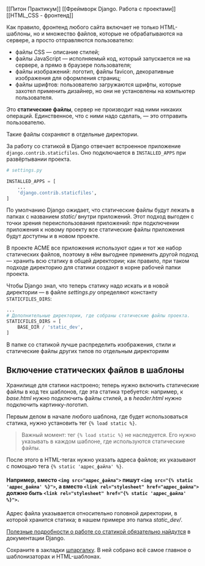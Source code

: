 [[Питон Практикум]]
[[Фреймворк Django. Работа с проектами]]
[[HTML_CSS - фронтенд]]

Как правило, фронтенд любого сайта включает не только HTML-шаблоны, но и множество файлов, которые не обрабатываются на сервере, а просто отправляются пользователю:

- файлы CSS — описание стилей;
- файлы JavaScript — исполняемый код, который запускается не на сервере, а прямо в браузере пользователя;
- файлы изображений: логотип, файлы favicon, декоративные изображения для оформления страниц;
- файлы шрифтов: пользователю загружаются шрифты, которые захотел применить дизайнер, но они не установлены на компьютер пользователя.

Это **статические файлы**, сервер не производит над ними никаких операций. Единственное, что с ними надо сделать, — это отправить пользователю.

Такие файлы сохраняют в отдельные директории.

За работу со статикой в Django отвечает встроенное приложение `django.contrib.staticfiles`. Оно подключается в `INSTALLED_APPS` при развёртывании проекта.


```python
# settings.py

INSTALLED_APPS = [
    ...
    'django.contrib.staticfiles',
]
```


По умолчанию Django ожидает, что статические файлы будут лежать в папках с названием _static/_ внутри приложений. Этот подход выгоден с точки зрения переиспользования приложений: при подключении приложения к новому проекту все статические файлы приложения будут доступны и в новом проекте.

В проекте ACME все приложения используют один и тот же набор статических файлов, поэтому в нём выгоднее применить другой подход — хранить всю статику в общей директории; как правило, при таком подходе директорию для статики создают в корне рабочей папки проекта.



Чтобы Django знал, что теперь статику надо искать и в новой директории — в файле _settings.py_ определяют константу `STATICFILES_DIRS`:


```python
...
# Дополнительные директории, где собраны статические файлы проекта.
STATICFILES_DIRS = [
    BASE_DIR / 'static_dev',
]
```


В папке со статикой лучше распределить изображения, стили и статические файлы других типов по отдельным директориям


## Включение статических файлов в шаблоны

Хранилище для статики настроено; теперь нужно включить статические файлы в код тех шаблонов, где эта статика требуется: например, к _base.html_ нужно подключить файлы стилей, а в _header.html_ нужно подключить картинку-логотип.

Первым делом в начале любого шаблона, где будет использоваться статика, нужно установить тег `{% load static %}`.


> Важный момент: тег `{% load static %}` не наследуется. Его нужно указывать в каждом шаблоне, где используются статические файлы.


После этого в HTML-тегах нужно указать адреса файлов; их указывают с помощью тега `{% static 'адрес_файла' %}`.

#### Например, вместо `<img src="адрес_файла">` пишут `<img src="{% static 'адрес_файла' %}">`, а вместо `<link rel="stylesheet" href="адрес_файла">` должно быть `<link rel="stylesheet" href="{% static 'адрес_файла' %}">`.

Адрес файла указывается относительно головной директории, в которой хранится статика; в нашем примере это папка _static_dev/_.


[Полезные подробности о работе со статикой обязательно найдутся](https://docs.djangoproject.com/en/3.2/howto/static-files/) в документации Django.

Сохраните в закладки [шпаргалку](https://code.s3.yandex.net/Python-dev/cheatsheets/027-django-shablonizator-i-html-shablony-shpora/027-django-shablonizator-i-html-shablony-shpora.html). В ней собрано всё самое главное о шаблонизаторах и HTML-шаблонах.